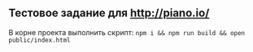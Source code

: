 ## Тестовое задание для http://piano.io/

В корне проекта выполнить скрипт: `npm i && npm run build && open public/index.html `